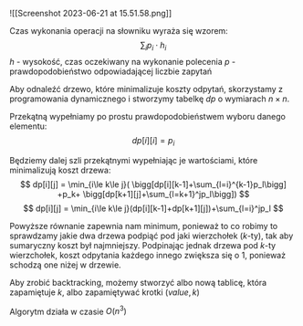 ![[Screenshot 2023-06-21 at 15.51.58.png]]

Czas wykonania operacji na słowniku wyraża się wzorem:
$$
\sum_i p_i \cdot h_i
$$
$h$ - wysokość, czas oczekiwany na wykonanie polecenia
$p$ - prawdopodobieństwo odpowiadającej liczbie zapytań

Aby odnaleźć drzewo, które minimalizuje koszty odpytań, skorzystamy z programowania dynamicznego i stworzymy tabelkę $dp$ o wymiarach $n \times n$.

Przekątną wypełniamy po prostu prawdopodobieństwem wyboru danego elementu:
$$
dp[i][i] = p_i
$$

Będziemy dalej szli przekątnymi wypełniając je wartościami, które minimalizują koszt drzewa:
$$
dp[i][j] = \min_{i\le k\le j}(
\bigg[dp[i][k-1]+\sum_{l=i}^{k-1}p_l\bigg]
+p_k+
\bigg[dp[k+1][j]+\sum_{l=k+1}^jp_l\bigg])
$$
$$
dp[i][j] = \min_{i\le k\le j}(dp[i][k-1]+dp[k+1][j])+\sum_{l=i}^jp_l
$$

Powyższe równanie zapewnia nam minimum, ponieważ to co robimy to sprawdzamy jakie dwa drzewa podpiąć pod jaki wierzchołek ($k$-ty), tak aby sumaryczny koszt był najmniejszy. Podpinając jednak drzewa pod $k$-ty wierzchołek, koszt odpytania każdego innego zwiększa się o $1$, ponieważ schodzą one niżej w drzewie.

Aby zrobić backtracking, możemy stworzyć albo nową tablicę, która zapamiętuje $k$, albo zapamiętywać krotki $(value, k)$

Algorytm działa w czasie $O(n^3)$
